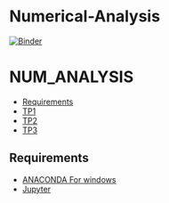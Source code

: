 # Numerical-Analysis
[![Binder](https://mybinder.org/badge_logo.svg)](https://mybinder.org/v2/gh/Ahlem125/Numerical-Analysis/main)

# NUM_ANALYSIS
<!-- START doctoc generated TOC please keep comment here to allow auto update -->
<!-- DON'T EDIT THIS SECTION, INSTEAD RE-RUN doctoc TO UPDATE -->


- [Requirements](#requirements)
- [TP1][TP1]
- [TP2][TP2]
- [TP3][TP3]



<!-- END doctoc generated TOC please keep comment here to allow auto update -->

## Requirements

* [ANACONDA For windows][ANACONDA] 
* [Jupyter][Jup]



[ANACONDA]: https://www.anaconda.com/products/individual
[Jup]: https://jupyter.org/
[oct]: https://www.gnu.org/software/octave/index
[TP1]: https://github.com/Ahlem125/Numerical-Analysis/tree/main/TP1
[TP2]: https://github.com/Ahlem125/Numerical-Analysis/tree/main/TP2
[TP3]: https://github.com/Ahlem125/Numerical-Analysis/tree/main/TP3


